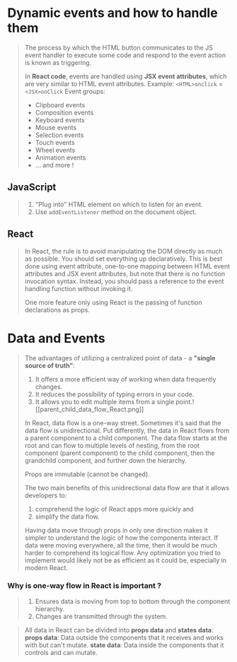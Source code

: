 # Dynamic events and how to handle them
>The process by which the HTML button communicates to the JS event handler to execute some code and respond to the event action is known as triggering.
>
>In **React code**, events are handled using **JSX event attributes**, which are very similar to HTML event attributes. Example:
>			`<HTML>onclick` = `<JSX>onClick`
>Event groups:
>* Clipboard events
>* Composition events
>* Keyboard events
>* Mouse events
>* Selection events
>* Touch events
>* Wheel events
>* Animation events
>* ... and more !

## JavaScript
>1. "Plug into" HTML element on which to listen for an event.
>2. Use `addEventListener` method on the document object.
## React
> In React, the rule is to avoid manipulating the DOM directly as much as possible. You should set everything up declaratively. This is best done using event attribute, one-to-one mapping between HTML event attributes and JSX event attributes, but note that there is no function invocation syntax. Instead, you should pass a reference to the event handling function without invoking it.
> 
> One more feature only using React is the passing of function declarations as props.

# Data and Events
>The advantages of utilizing a centralized point of data - a **"single source of truth"**:
>1. It offers a more efficient way of working when data frequently changes.
>2. It reduces the possibility of typing errors in your code.
>3. It allows you to edit multiple items from a single point.![[parent_child_data_flow_React.png]]
>
>In React, data flow is a one-way street. Sometimes it's said that the data flow is unidirectional. Put differently, the data in React flows from a parent component to a child component. The data flow starts at the root and can flow to multiple levels of nesting, from the root component (parent component) to the child component, then the grandchild component, and further down the hierarchy.
>
>Props are immutable (cannot be changed).
>
>The two main benefits of this unidirectional data flow are that it allows developers to:
>1. comprehend the logic of React apps more quickly and 
>2. simplify the data flow.
>
>Having data move through props in only one direction makes it simpler to understand the logic of how the components interact. If data were moving everywhere, all the time, then it would be much harder to comprehend its logical flow. Any optimization you tried to implement would likely not be as efficient as it could be, especially in modern React.
### Why is one-way flow in React is important ?
>1. Ensures data is moving from top to bottom through the component hierarchy.
>2. Changes are transmitted through the system.

>All data in React can be divided into **props data** and **states data**:
>**props data**: Data outside the components that it receives and works with but can't mutate.
>**state data**: Data inside the components that it controls and can mutate.
>